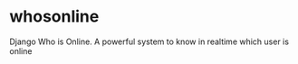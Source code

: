 whosonline
==========

Django Who is Online. A powerful system to know in realtime which user is online